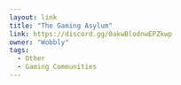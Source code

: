 ```yaml
---
layout: link
title: "The Gaming Asylum"
link: https://discord.gg/0akwBlodnwEPZkwp
owner: "Wobbly"
tags: 
  - Other
  - Gaming Communities
---
```


